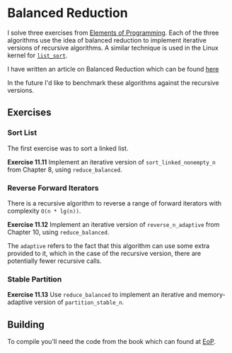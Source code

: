# Balanced Reduction

I solve three exercises from [Elements of
Programming](https://www.elementsofprogramming.com). Each of the three
algorithms use the idea of balanced reduction to implement iterative versions
of recursive algorithms. A similar technique is used in the Linux kernel for
[`list_sort`](https://github.com/torvalds/linux/blob/master/lib/list_sort.c).

I have written an article on Balanced Reduction which can be found
[here](https://rksouthee.github.io/2019/07/26/balanced-reduction.html)

In the future I'd like to benchmark these algorithms against the recursive
versions.

## Exercises

### Sort List

The first exercise was to sort a linked list.

**Exercise 11.11** Implement an iterative version of `sort_linked_nonempty_n`
from Chapter 8, using `reduce_balanced`.

### Reverse Forward Iterators

There is a recursive algorithm to reverse a range of forward iterators with complexity `O(n * lg(n))`.

**Exercise 11.12** Implement an iterative version of `reverse_n_adaptive` from
Chapter 10, using `reduce_balanced`.

The `adaptive` refers to the fact that this algorithm can use some extra
provided to it, which in the case of the recursive version, there are
potentially fewer recursive calls.

### Stable Partition

**Exercise 11.13** Use `reduce_balanced` to implement an iterative and
memory-adaptive version of `partition_stable_n`.

## Building

To compile you'll need the code from the book which can found at [EoP](http://elementsofprogramming.com/).

